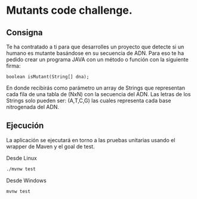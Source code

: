 # Mutants code challenge.

## Consigna

Te ha contratado a ti para que desarrolles un proyecto que detecte si
un humano es mutante basándose en su secuencia de ADN.
Para eso te ha pedido crear un programa JAVA con un método o función con la siguiente
firma:

```
boolean isMutant(String[] dna);
```

En donde recibirás como parámetro un array de Strings que representan cada fila de una
tabla de (NxN) con la secuencia del ADN. Las letras de los Strings solo pueden ser: (A,T,C,G)
las cuales representa cada base nitrogenada del ADN.

## Ejecución
La aplicación se ejecutará en torno a las pruebas unitarias usando el wrapper de Maven y el goal de test.

Desde Linux
```bash
./mvnw test
```

Desde Windows
```cmd
mvnw test
```